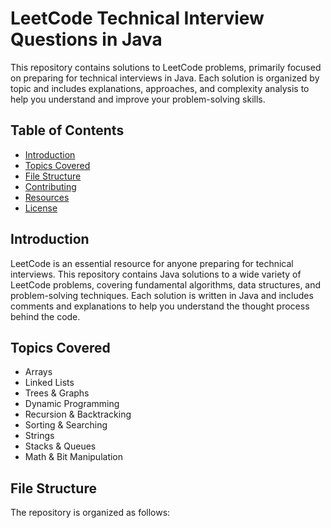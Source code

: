 # LeetCode Technical Interview Questions in Java

This repository contains solutions to LeetCode problems, primarily focused on preparing for technical interviews in Java. Each solution is organized by topic and includes explanations, approaches, and complexity analysis to help you understand and improve your problem-solving skills.

## Table of Contents

- [Introduction](#introduction)
- [Topics Covered](#topics-covered)
- [File Structure](#file-structure)
- [Contributing](#contributing)
- [Resources](#resources)
- [License](#license)

## Introduction

LeetCode is an essential resource for anyone preparing for technical interviews. This repository contains Java solutions to a wide variety of LeetCode problems, covering fundamental algorithms, data structures, and problem-solving techniques. Each solution is written in Java and includes comments and explanations to help you understand the thought process behind the code.

## Topics Covered

- Arrays
- Linked Lists
- Trees & Graphs
- Dynamic Programming
- Recursion & Backtracking
- Sorting & Searching
- Strings
- Stacks & Queues
- Math & Bit Manipulation

## File Structure

The repository is organized as follows:

